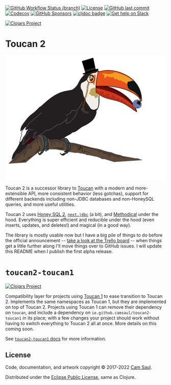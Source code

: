[![GitHub Workflow Status (branch)](https://img.shields.io/github/workflow/status/camsaul/toucan2/Tests/master?style=for-the-badge)](https://github.com/camsaul/toucan2/actions/workflows/config.yml)
[![License](https://img.shields.io/badge/license-Eclipse%20Public%20License-blue.svg?style=for-the-badge)](https://raw.githubusercontent.com/camsaul/toucan2/master/LICENSE)
[![GitHub last commit](https://img.shields.io/github/last-commit/camsaul/toucan2?style=for-the-badge)](https://github.com/camsaul/toucan2/commits/)
[![Codecov](https://img.shields.io/codecov/c/github/camsaul/toucan2?style=for-the-badge)](https://codecov.io/gh/camsaul/toucan2)
[![GitHub Sponsors](https://img.shields.io/github/sponsors/camsaul?style=for-the-badge)](https://github.com/sponsors/camsaul)
[![cljdoc badge](https://img.shields.io/badge/dynamic/json?color=informational&label=cljdoc&query=results%5B%3F%28%40%5B%22artifact-id%22%5D%20%3D%3D%20%22toucan2%22%29%5D.version&url=https%3A%2F%2Fcljdoc.org%2Fapi%2Fsearch%3Fq%3Dio.github.camsaul%2Ftoucan2&style=for-the-badge)](https://cljdoc.org/d/io.github.camsaul/toucan2/CURRENT)
[![Get help on Slack](http://img.shields.io/badge/slack-clojurians%20%23toucan-4A154B?logo=slack&style=for-the-badge)](https://clojurians.slack.com/channels/toucan)

<!-- [![Downloads](https://versions.deps.co/camsaul/toucan2/downloads.svg)](https://versions.deps.co/camsaul/toucan2) -->
<!-- [![Dependencies Status](https://versions.deps.co/camsaul/toucan2/status.svg)](https://versions.deps.co/camsaul/toucan2) -->

[![Clojars Project](https://clojars.org/io.github.camsaul/toucan2/latest-version.svg)](https://clojars.org/io.github.camsaul/toucan2)

# Toucan 2

![Toucan 2](https://github.com/camsaul/toucan2/blob/master/assets/toucan2.png)

Toucan 2 is a successor library to [Toucan](https://github.com/metabase/toucan) with a modern and more-extensible API,
more consistent behavior (less gotchas), support for different backends including non-JDBC databases and non-HoneySQL
queries, and more useful utilities.

Toucan 2 uses [Honey SQL 2](https://github.com/seancorfield/honeysql),
[`next.jdbc`](https://github.com/seancorfield/next-jdbc) (a bit), and
[Methodical](https://github.com/camsaul/methodical) under the hood. Everything is super efficient and reducible under
the hood (even inserts, updates, and deletes!) and magical (in a good way).

The library is mostly usable now but I have a big pile of things to do before the
official announcement -- [take a look at the Trello board](https://trello.com/b/DFx8rVa8/toucan-2-todo) -- when things
get a little further along I'll move things over to GitHub issues. I will update this README when I publish the first
alpha release.

# `toucan2-toucan1`

[![Clojars Project](https://clojars.org/io.github.camsaul/toucan2-toucan1/latest-version.svg)](https://clojars.org/io.github.camsaul/toucan2-toucan1)

Compatibility layer for projects using [Toucan 1](https://github.com/metabase/toucan) to ease transition to Toucan 2.
Implements the same namespaces as Toucan 1, but they are implemented on top of Toucan 2. Projects using Toucan 1 can
remove their dependency on `toucan`, and include a dependency on `io.github.camsaul/toucan2-toucan1` in its place;
with a few changes your project should work without having to switch everything to Toucan 2 all at once. More details
on this coming soon.

See [`toucan2-toucan1` docs](toucan1/README.md) for more information.

## License

Code, documentation, and artwork copyright © 2017-2022 [Cam Saul](https://camsaul.com).

Distributed under the [Eclipse Public License](https://raw.githubusercontent.com/camsaul/toucan2/master/LICENSE),
same as Clojure.
